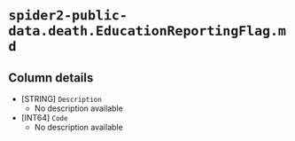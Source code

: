 # `spider2-public-data.death.EducationReportingFlag.md`

## Column details

* [STRING]    `Description`
  - No description available
* [INT64]    `Code`
  - No description available

